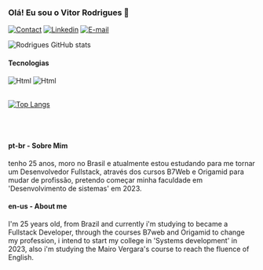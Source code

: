 ### Olá! Eu sou o Vitor Rodrigues 🤚


[![Contact](https://img.shields.io/badge/WhatsApp-25D366?style=for-the-badge&logo=whatsapp&logoColor=white)](https://contate.me/vrodrigues06) [![Linkedin](https://img.shields.io/badge/LinkedIn-0077B5?style=for-the-badge&logo=linkedin&logoColor=white)](https://www.linkedin.com/in/vitor-rodrigues06/)
 [![E-mail](https://img.shields.io/badge/Microsoft_Outlook-0078D4?style=for-the-badge&logo=microsoft-outlook&logoColor=white)](https://criarmeulink.com.br/u/1668733433)

![Rodrigues GitHub stats](https://github-readme-stats.vercel.app/api?username=vrodrigues06&show_icons=true&theme=dracula)


#### Tecnologias

<div style="display: inline_block"> 
    <img src="https://img.shields.io/badge/HTML5-E34F26?style=for-the-badge&logo=html5&logoColor=white" alt="Html"> 
    <img src="https://img.shields.io/badge/CSS3-1572B6?style=for-the-badge&logo=css3&logoColor=white" alt="Html"> 
</div>

<br/>

[![Top Langs](https://github-readme-stats.vercel.app/api/top-langs/?username=vrodrigues06&layout=compact)](https://github.com/anuraghazra/github-readme-stats)

<br/>
<br/>

#### pt-br - Sobre Mim  

<p> tenho 25 anos, moro no Brasil e atualmente estou estudando para me tornar um Desenvolvedor Fullstack, através dos cursos B7Web e Origamid para mudar de profissão, pretendo começar minha faculdade em 'Desenvolvimento de sistemas' em 2023. 


#### en-us -  About me

<p> I'm 25 years old, from Brazil and currently i'm studying to became a Fullstack Developer, through the courses B7web and Origamid to change my profession, i intend to start my college in 'Systems development' in 2023, also i'm studying the Mairo Vergara's course to reach the fluence of English. 
